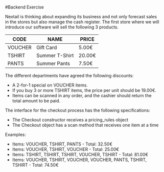 #Backend Exercise

Nextail is thinking about expanding its business and not only forecast sales in the stores but
also manage the cash register. The first store where we will introduce our software will sell the
following 3 products.

| CODE    | NAME           | PRICE  |
|---------|----------------|--------|
| VOUCHER | Gift Card      | 5.00€  |
| TSHIRT  | Summer T-Shirt | 20.00€ |
| PANTS   | Summer Pants   | 7.50€  |


The different departments have agreed the following discounts:
* A 2-for-1 special on VOUCHER items.
* If you buy 3 or more TSHIRT items, the price per unit should be 19.00€.
* Items can be scanned in any order, and the cashier should return the total amount to be paid.

The interface for the checkout process has the following specifications:
* The Checkout constructor receives a pricing_rules object
* The Checkout object has a scan method that receives one item at a time

Examples:
* Items: VOUCHER, TSHIRT, PANTS - Total: 32.50€
* Items: VOUCHER, TSHIRT, VOUCHER - Total: 25.00€
* Items: TSHIRT, TSHIRT, TSHIRT, VOUCHER, TSHIRT - Total: 81.00€
* Items: VOUCHER, TSHIRT, VOUCHER, VOUCHER, PANTS, TSHIRT, TSHIRT - Total: 74.50€
